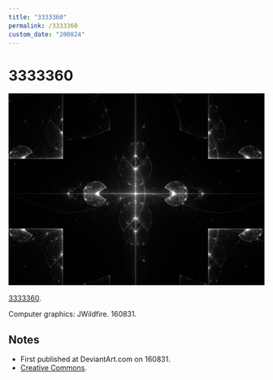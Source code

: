 ```yaml
---
title: "3333360"
permalink: /3333360
custom_date: "200824"
---
```


# 3333360

![3333360 by jProgr](/assets/images/3333360.png)

[3333360](https://www.deviantart.com/jprogr/art/3333360-631814472).

Computer graphics: JWildfire. 160831.

## Notes

- First published at DeviantArt.com on 160831.
- [Creative Commons](https://creativecommons.org/licenses/by/3.0/).
